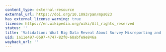 ```yaml
---
content_type: external-resource
external_url: https://doi.org/10.1093/pan/mps023
has_external_license_warning: true
license: https://en.wikipedia.org/wiki/All_rights_reserved
status: ''
title: 'Validation: What Big Data Reveal About Survey Misreporting and the Real Electorate'
uid: 1a11e497-0697-4747-82f0-68abfe9e846a
wayback_url: ''
---
```

